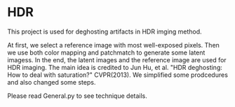 # HDR
This project is used for deghosting artifacts in HDR imging method.

At first, we select a reference image with most well-exposed pixels. Then we 
use both color mapping and patchmatch to generate some latent imagess. In the
end, the latent images and the reference image are used for HDR imaging. The
main idea is credited to Jun Hu, et al. "HDR deghosting: How to deal with 
saturation?" CVPR(2013). We simplified some prodcedures and also changed some
steps.

Please read General.py to see technique details.
